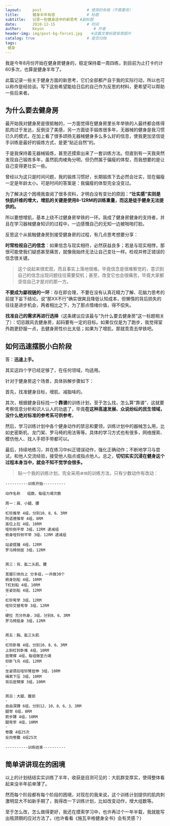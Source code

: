 ```yaml
---
layout:     post                    # 使用的布局（不需要改）
title:      健身半年有感              # 标题 
subtitle:   记录一些健身途中的新思考 #副标题
date:       2018-12-15              # 时间
author:     Keyon                      # 作者
header-img: img/post-bg-force1.jpg    #这篇文章标题背景图片
catalog: true                       # 是否归档
tags:
 健身
---
```


我是今年8月份开始在健身房健身的，稳定保持着一周四练，到目前为止打卡约计60多次，也算是健身半年了。

此篇记录一些关于健身方面的新思考，它们全部都产自于我的实际行动，所以也可以称作是经验谈。写下这些希望能给日后的自己作为反思的材料，更希望可以帮助一些后来者。

## 为什么要去健身房
最开始我对健身房是很抵触的，一方面觉得在健身房里长年举铁的人最终都会练得肌肉过于发达，反倒没了美感，另一方面徒手锻炼很多年，无器械的健身是我习惯已久的模式，在加上看了很多颂扬无器械健身多么多么好的信息，使我更加坚信徒手训练是最好的锻炼方式，是更“贴近自然”的。

于是我保持着无器械锻炼，甚至还摸索出来了一套训练方法。但直到有一天我突然发现自己锻炼多年，虽然肌肉棱角分明，但仍然属于偏瘦的体型，而我想要的是让自己变得更壮实一些。

曾经以为这只是时间问题，我的锻炼习惯好，长期锻炼下去必然会壮实，现在偏瘦一定是年龄太小。可是时间的答案是：我偏瘦的体型完全没变过。

为了解决这个困境我查阅了很多资料，才明白没有变壮的原因：**“壮实感”实则是快肌纤维的增大，增肌的关键是使用8-12RM的训练重量，而这是徒手健身无法提供的。**

所以要想增肌，基本上绕不过健身房举铁的一环。我成了健身房健身的支持者，并且在学习器械健身知识的过程中，一边感慨自己的无知一边被啪啪打脸。

反思这个从抵触健身房到接受健身房的过程，有几点思考想要分享：

**时常检视自己的信念**：如果信念与现实相符，必然获益良多；若是与现实相悖，那很可能使我们疑惑甚至痛苦，就像我始终无法让自己变壮一样。检视并修正错误的信念很关键。

> 这个说起来很宏观，而且事实上落地很难。毕竟信念是很难察觉的，意识到自己的信念出现问题往往需要契机；甚至，改变它也会很痛苦，毕竟大家都坚信自己才是对的那一方。

**不要成为鄙视链的一环**：存在即合理，不要在没有认真花精力了解、花脑力思考的前提下妄下结论。说“那XX不行”确实很爽且降低认知成本，但懒惰的背后损失的往往是进步机会，两者相比之下，为了那点情绪价值，得不偿失。

**找准自己的需求再进行选择**（这条建议应该最与“为什么要去健身房”这一标题相关了）：切忌跟风去健身房，起码要有一定的目标。如果仅仅是为了跑步，我觉得室外跑更舒服一点，去健身房性价比太低；如果为了增肌，那就乖乖去举铁吧。

## 如何迅速摆脱小白阶段
答：**迅速上手。**

其实这四个字已经足够了，在任何领域，均适用。

针对于健身房这个场景，具体拆解步骤如下：

首先，找准健身目标，增肌、减脂啥的。

其次，根据健身目标找一个**靠谱**的训练计划，至于怎么找，怎么算“靠谱”，这就要考察信息分析和识人认人的功底了，毕竟**在这种高速发展、众说纷纭的民生领域，没什么绝对标准的参考系可供参考**。

然后，学习训练计划中各个健身动作的禁忌和要领，训练计划中的器械怎么用，比如史密斯机、龙门架、罗马椅的用法等等。具体的学习方式也有很多，网络搜索、模仿他人、找人手把手带都可以。

最后，持续地练习，并在练习中纠正错误动作，强化正确动作；不断地学习与尝试，和他人交流经验，接受他人指点或指点他人。总之，**切切实实沉浸在健身这个过程本身当中，就会不知不觉学会很多。**

> 贴一个我的训练计划，完全采用`卓恒`的训练方法，只有少数动作有改动：

```
----------训练开始----------

动作名称   组数，每组力竭次数

周一：肩、小腿、腰
-
杠铃推举 4组，分别10、8、6、3RM
阿诺德推举 4组，8RM
高位上拉 4组，10RM
哑铃侧平举 3组，12RM 递减组
俯身哑铃侧平举 3组，12RM 递减组
-
站姿提踵 4组，12RM
罗马椅侧屈 3组，12RM


周三：背、肱二头肌、腰
-
宽握引体向上 分多组，一共做30个 
俯身划船 4组，10RM
T杠划船 4组，10RM
坐姿划船 4组，12RM
-
杠铃弯举 3组，12RM
哑铃交替弯举 3组，12RM
-
硬拉 充分热身，3组，分别8、6、3RM 
罗马椅挺身 3组，12RM
 

周五：胸、肱三头肌
-
杠铃卧推 4组，分别10、8、6、3RM 
上斜杠铃卧推 4组，10RM
屈臂撑 4组，每组做至力竭
仰卧飞鸟 4组，12RM
-
坐姿颈后哑铃臂屈伸 3组，10RM
绳索下压 3组，10RM
背后屈臂撑 3组，10RM
 

周日：大腿、腹部
-
自由深蹲 6组，分别12、10、8、6、3、3RM 
腿举 6组，8RM
箭步蹲 4组，10RM
腿弯举 4组，10RM
-
卷腹 4组25次
反向卷腹 4组25次

----------训练结束----------
```

## 简单讲讲现在的困境
以上的计划结结实实训练了半年，收获是目测可见的：大肌群变厚实，使得整体看起来没半年前单薄了。

然而每个阶段都有每个阶段的困境，对现在的我来说，这个训练计划提供的肌肉刺激明显大不如新手期了，我得改一下训练计划，比如改变动作，增大组数等。

至于怎么改，怎么做得更好，我还在摸索学习中，也许再过个一年半载，我就能写出瓶颈期的应对方法了。(也许看看《施瓦辛格健身全书》会有灵感？)